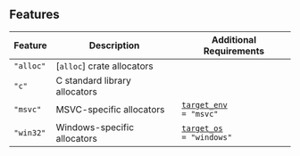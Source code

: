 ## Features
| Feature   | Description                       | Additional Requirements |
| ----------| ----------------------------------| ------------------------|
| `"alloc"` | [`alloc`] crate allocators        |
| `"c"`     | C standard library allocators     |
| `"msvc"`  | MSVC-specific allocators          | <code>[target_env](https://doc.rust-lang.org/reference/conditional-compilation.html#target_env) = "msvc"</code>
| `"win32"` | Windows-specific allocators       | <code>[target_os](https://doc.rust-lang.org/reference/conditional-compilation.html#target_os) = "windows"</code>
